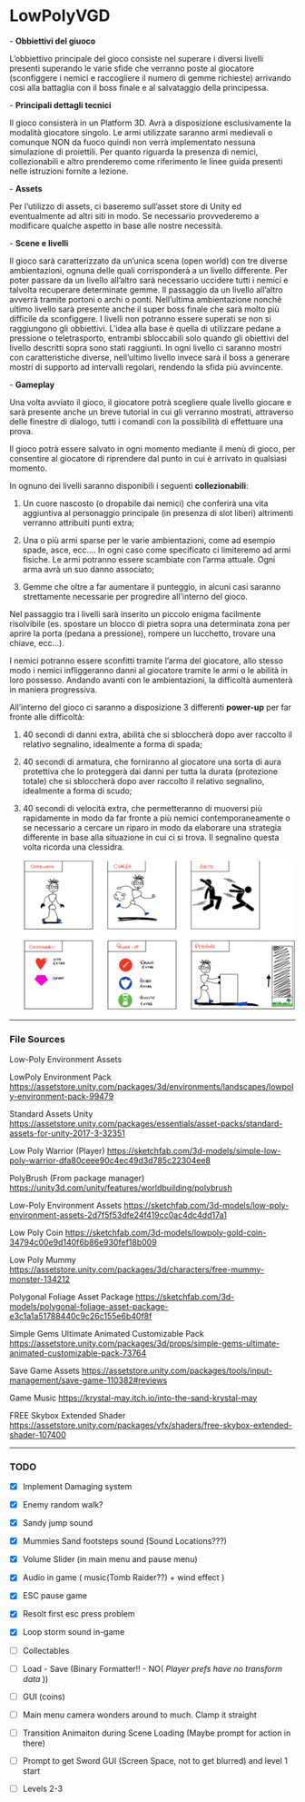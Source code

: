 # LowPolyVGD

\-     **Obbiettivi del giuoco**

L’obbiettivo principale del gioco consiste nel superare i diversi livelli presenti superando le varie sfide che verranno poste al giocatore (sconfiggere i nemici e raccogliere il numero di gemme richieste) arrivando così alla battaglia con il boss finale e al salvataggio della principessa.



\-     **Principali dettagli tecnici**

Il gioco consisterà in un Platform 3D. Avrà a disposizione esclusivamente la modalità giocatore singolo. Le armi utilizzate saranno armi medievali o comunque NON da fuoco quindi non verrà implementato nessuna simulazione di proiettili. Per quanto riguarda la presenza di nemici, collezionabili e altro prenderemo come riferimento le linee guida presenti nelle istruzioni fornite a lezione.



\-     **Assets**

Per l’utilizzo di assets, ci baseremo sull’asset store di Unity ed eventualmente ad altri siti in modo. Se necessario provvederemo a modificare qualche aspetto in base alle nostre necessità.



\-     **Scene e livelli**

Il gioco sarà caratterizzato da un’unica scena (open world) con tre diverse ambientazioni, ognuna delle quali corrisponderà a un livello differente. Per poter passare da un livello all’altro sarà necessario uccidere tutti i nemici e talvolta recuperare determinate gemme. Il passaggio da un livello all’altro avverrà tramite portoni o archi o ponti.  Nell’ultima ambientazione nonché ultimo livello sarà presente anche il super boss finale che sarà molto più difficile da sconfiggere. I livelli non potranno essere superati se non si raggiungono gli obbiettivi. L’idea alla base è quella di utilizzare pedane a pressione o teletrasporto, entrambi sbloccabili solo quando gli obiettivi del livello descritti sopra sono stati raggiunti. In ogni livello ci saranno mostri con caratteristiche diverse, nell’ultimo livello invece sarà il boss a generare mostri di supporto ad intervalli regolari, rendendo la sfida più avvincente.  



\-     **Gameplay**

Una volta avviato il gioco, il giocatore potrà scegliere quale livello giocare e sarà presente anche un breve tutorial in cui gli verranno mostrati, attraverso delle finestre di dialogo, tutti i comandi con la possibilità di effettuare una prova.

Il gioco potrà essere salvato in ogni momento mediante il menù di gioco, per consentire al giocatore di riprendere dal punto in cui è arrivato in qualsiasi momento.



In ognuno dei livelli saranno disponibili i seguenti **collezionabili**:

1.  Un cuore nascosto (o dropabile dai nemici) che conferirà una vita aggiuntiva al personaggio principale (in presenza di slot liberi) altrimenti verranno attribuiti punti extra;

2.  Una o più armi sparse per le varie ambientazioni, come ad esempio spade, asce, ecc…. In ogni caso come specificato ci limiteremo ad armi fisiche. Le armi potranno essere scambiate con l’arma attuale. Ogni arma avrà un suo danno associato;

3. Gemme che oltre a far aumentare il punteggio, in alcuni casi saranno strettamente necessarie per progredire all’interno del gioco.



Nel passaggio tra i livelli sarà inserito un piccolo enigma facilmente risolvibile (es. spostare un blocco di pietra sopra una determinata zona per aprire la porta (pedana a pressione), rompere un lucchetto, trovare una chiave, ecc…).

I nemici potranno essere sconfitti tramite l’arma del giocatore, allo stesso modo i nemici infliggeranno danni al giocatore tramite le armi o le abilità in loro possesso. Andando avanti con le ambientazioni, la difficoltà aumenterà in maniera progressiva.

All’interno del gioco ci saranno a disposizione 3 differenti **power-up** per far fronte alle difficoltà:

1. 40 secondi di danni extra, abilità che si sbloccherà dopo aver raccolto il relativo segnalino, idealmente a forma di spada;

2.  40 secondi di armatura, che forniranno al giocatore una sorta di aura protettiva che lo proteggerà dai danni per tutta la durata (protezione totale) che si sbloccherà dopo aver raccolto il relativo segnalino, idealmente a forma di scudo;

3. 40 secondi di velocità extra, che permetteranno di muoversi più rapidamente in modo da far fronte a più nemici contemporaneamente o se necessario a cercare un riparo in modo da elaborare una strategia differente in base alla situazione in cui ci si trova. Il segnalino questa volta ricorda una clessidra.

   ![image-20200509174712993](README.assets/image-20200509174712993.png)

------


### File Sources

Low-Poly Environment Assets

LowPoly Environment Pack
https://assetstore.unity.com/packages/3d/environments/landscapes/lowpoly-environment-pack-99479

Standard Assets Unity
https://assetstore.unity.com/packages/essentials/asset-packs/standard-assets-for-unity-2017-3-32351

Low Poly Warrior (Player)
https://sketchfab.com/3d-models/simple-low-poly-warrior-dfa80ceee90c4ec49d3d785c22304ee8

PolyBrush (From package manager)
https://unity3d.com/unity/features/worldbuilding/polybrush

Low-Poly Environment Assets
https://sketchfab.com/3d-models/low-poly-environment-assets-2d7f5f53dfe24f419cc0ac4dc4dd17a1

Low Poly Coin
https://sketchfab.com/3d-models/lowpoly-gold-coin-34794c00e9d140f6b86e930fef18b009

Low Poly Mummy
https://assetstore.unity.com/packages/3d/characters/free-mummy-monster-134212

Polygonal Foliage Asset Package
https://sketchfab.com/3d-models/polygonal-foliage-asset-package-e3c1a1a51788440c9c26c155e6b40f8f

Simple Gems Ultimate Animated Customizable Pack
https://assetstore.unity.com/packages/3d/props/simple-gems-ultimate-animated-customizable-pack-73764

Save Game Assets
https://assetstore.unity.com/packages/tools/input-management/save-game-110382#reviews

Game Music
https://krystal-may.itch.io/into-the-sand-krystal-may

FREE Skybox Extended Shader
https://assetstore.unity.com/packages/vfx/shaders/free-skybox-extended-shader-107400


------

### TODO
- [X] Implement Damaging system
- [x] Enemy random walk?
- [x] Sandy jump sound
- [x] Mummies Sand footsteps sound (Sound Locations???)
- [x] Volume Slider (in main menu and pause menu)
- [x] Audio in game ( music(Tomb Raider??) + wind effect )
- [X] ESC pause game
- [X] Resolt first esc press problem
- [x] Loop storm sound in-game

- [ ] Collectables
- [ ] Load - Save (Binary Formatter!! - NO( *Player prefs have no transform data* ))
- [ ] GUI (coins)
- [ ] Main menu camera wonders around to much. Clamp it straight
- [ ] Transition Animaiton during Scene Loading (Maybe prompt for action in there)
- [ ] Prompt to get Sword GUI (Screen Space, not to get blurred) and level 1 start
- [ ] Levels 2-3
